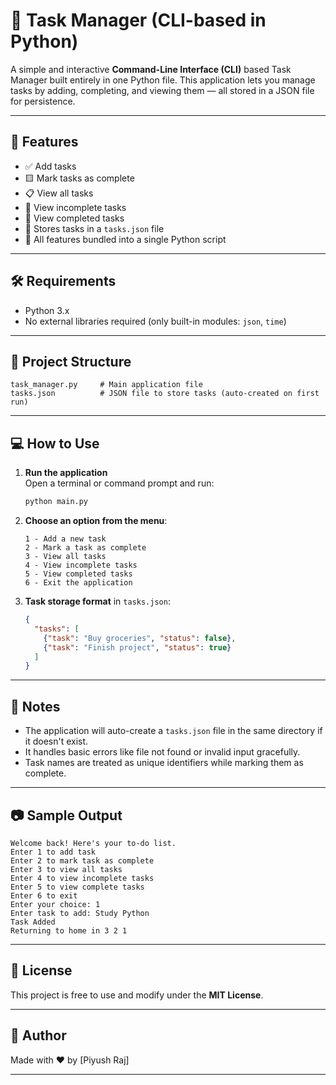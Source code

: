 # 📝 Task Manager (CLI-based in Python)

A simple and interactive **Command-Line Interface (CLI)** based Task Manager built entirely in one Python file. This application lets you manage tasks by adding, completing, and viewing them — all stored in a JSON file for persistence.

---

## 🚀 Features

- ✅ Add tasks
- 🟨 Mark tasks as complete
- 📋 View all tasks
- 📌 View incomplete tasks
- 🏁 View completed tasks
- 💾 Stores tasks in a `tasks.json` file
- 📂 All features bundled into a single Python script

---

## 🛠️ Requirements

- Python 3.x
- No external libraries required (only built-in modules: `json`, `time`)

---

## 📂 Project Structure

```
task_manager.py     # Main application file
tasks.json          # JSON file to store tasks (auto-created on first run)
```

---

## 💻 How to Use

1. **Run the application**  
   Open a terminal or command prompt and run:

   ```bash
   python main.py
   ```

2. **Choose an option from the menu**:
   ```
   1 - Add a new task
   2 - Mark a task as complete
   3 - View all tasks
   4 - View incomplete tasks
   5 - View completed tasks
   6 - Exit the application
   ```

3. **Task storage format** in `tasks.json`:
   ```json
   {
     "tasks": [
       {"task": "Buy groceries", "status": false},
       {"task": "Finish project", "status": true}
     ]
   }
   ```

---

## 📌 Notes

- The application will auto-create a `tasks.json` file in the same directory if it doesn't exist.
- It handles basic errors like file not found or invalid input gracefully.
- Task names are treated as unique identifiers while marking them as complete.

---

## 📷 Sample Output

```
Welcome back! Here's your to-do list.
Enter 1 to add task
Enter 2 to mark task as complete
Enter 3 to view all tasks
Enter 4 to view incomplete tasks
Enter 5 to view complete tasks
Enter 6 to exit
Enter your choice: 1
Enter task to add: Study Python
Task Added
Returning to home in 3 2 1
```

---

## 📜 License

This project is free to use and modify under the **MIT License**.

---

## 🙌 Author

Made with ❤️ by [Piyush Raj]

---
